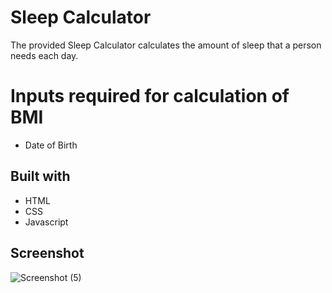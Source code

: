 # Sleep Calculator

The provided Sleep Calculator calculates the amount of sleep that a person needs each day.

# Inputs required for calculation of BMI

- Date of Birth

## Built with

- HTML
- CSS
- Javascript
## Screenshot

![Screenshot (5)](https://user-images.githubusercontent.com/90457566/158638284-9f621146-3f28-48b7-8273-150ee483310a.png)
